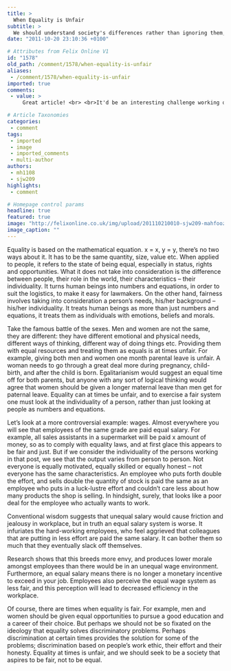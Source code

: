 ```yaml
---
title: >
  When Equality is Unfair
subtitle: >
  We should understand society's differences rather than ignoring them, argues Mahfooz Hasan
date: "2011-10-20 23:10:36 +0100"

# Attributes from Felix Online V1
id: "1578"
old_path: /comment/1578/when-equality-is-unfair
aliases:
 - /comment/1578/when-equality-is-unfair
imported: true
comments:
 - value: >
     Great article! <br> <br>It'd be an interesting challenge working out how to objectively measure an employee's performance, and when this has been tried in the past it's often not subtle enough and only rewards one specific area of output. For example, many computer programmers in large corporations are rated on their performance by the number of lines of code they write, but this only rewards employees who write large amounts of not-very-well thought out code, which is worse for the company then someone who writes less, good-quality code. But how do you measure what "good code" is? It's hard to do such a thing empirically. ,People wanting citation for the research that I mentioned can look at the paper by Dr Johannes Abeler, University of Nottingham - http://www.cepr.org/meets/wkcn/4/4553/papers/Abeler.pdf ,agreed

# Article Taxonomies
categories:
 - comment
tags:
 - imported
 - image
 - imported_comments
 - multi-author
authors:
 - mh1108
 - sjw209
highlights:
 - comment

# Homepage control params
headline: true
featured: true
image: "http://felixonline.co.uk/img/upload/201110210010-sjw209-mahfooz-cutout2.jpg"
image_caption: ""
---
```


Equality is based on the mathematical equation. x = x, y = y, there’s no two ways about it. It has to be the same quantity, size, value etc. When applied to people, it refers to the state of being equal, especially in status, rights and opportunities. What it does not take into consideration is the difference between people, their role in the world, their characteristics – their individuality. It turns human beings into numbers and equations, in order to suit the logistics, to make it easy for lawmakers. On the other hand, fairness involves taking into consideration a person’s needs, his/her background – his/her individuality. It treats human beings as more than just numbers and equations, it treats them as individuals with emotions, beliefs and morals.

Take the famous battle of the sexes. Men and women are not the same, they are different: they have different emotional and physical needs, different ways of thinking, different way of doing things etc. Providing them with equal resources and treating them as equals is at times unfair. For example, giving both men and women one month parental leave is unfair. A woman needs to go through a great deal more during pregnancy, child-birth, and after the child is born. Egalitarianism would suggest an equal time off for both parents, but anyone with any sort of logical thinking would agree that women should be given a longer maternal leave than men get for paternal leave. Equality can at times be unfair, and to exercise a fair system one must look at the individuality of a person, rather than just looking at people as numbers and equations.

Let’s look at a more controversial example: wages. Almost everywhere you will see that employees of the same grade are paid equal salary. For example, all sales assistants in a supermarket will be paid x amount of money, so as to comply with equality laws, and at first glace this appears to be fair and just. But if we consider the individuality of the persons working in that post, we see that the output varies from person to person. Not everyone is equally motivated, equally skilled or equally honest – not everyone has the same characteristics. An employee who puts forth double the effort, and sells double the quantity of stock is paid the same as an employee who puts in a luck-lustre effort and couldn’t care less about how many products the shop is selling. In hindsight, surely, that looks like a poor deal for the employee who actually wants to work.

Conventional wisdom suggests that unequal salary would cause friction and jealousy in workplace, but in truth an equal salary system is worse. It infuriates the hard-working employees, who feel aggrieved that colleagues that are putting in less effort are paid the same salary. It can bother them so much that they eventually slack off themselves.

Research shows that this breeds more envy, and produces lower morale amongst employees than there would be in an unequal wage environment. Furthermore, an equal salary means there is no longer a monetary incentive to exceed in your job. Employees also perceive the equal wage system as less fair, and this perception will lead to decreased efficiency in the workplace.

Of course, there are times when equality is fair. For example, men and women should be given equal opportunities to pursue a good education and a career of their choice. But perhaps we should not be so fixated on the ideology that equality solves discriminatory problems. Perhaps discrimination at certain times provides the solution for some of the problems; discrimination based on people’s work ethic, their effort and their honesty. Equality at times is unfair, and we should seek to be a society that aspires to be fair, not to be equal.
